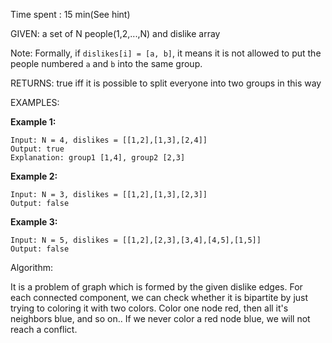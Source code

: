 Time spent :  15 min(See hint)

GIVEN: a set of N people(1,2,...,N) and dislike array

Note: Formally, if `dislikes[i] = [a, b]`, it means it is not allowed to put the people numbered `a` and `b` into the same group. 

RETURNS: true iff it is possible to split everyone into two groups in this way

EXAMPLES:

**Example 1:**

```
Input: N = 4, dislikes = [[1,2],[1,3],[2,4]]
Output: true
Explanation: group1 [1,4], group2 [2,3]
```

**Example 2:**

```
Input: N = 3, dislikes = [[1,2],[1,3],[2,3]]
Output: false
```

**Example 3:**

```
Input: N = 5, dislikes = [[1,2],[2,3],[3,4],[4,5],[1,5]]
Output: false
```

Algorithm:

It is a problem of graph which is formed by the given dislike edges. For each connected component, we can check whether it is bipartite by just trying to coloring it with two colors. Color one node red, then all it's neighbors blue, and so on.. If we never color a red node blue, we will not reach a conflict.